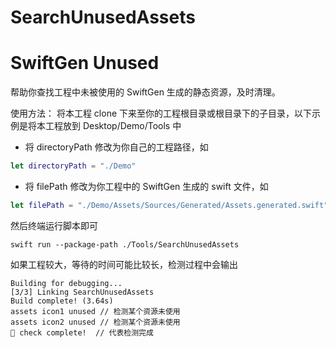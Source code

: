# SearchUnusedAssets
# SwiftGen Unused

帮助你查找工程中未被使用的 SwiftGen 生成的静态资源，及时清理。

使用方法：
将本工程 clone 下来至你的工程根目录或根目录下的子目录，以下示例是将本工程放到 Desktop/Demo/Tools 中

- 将 directoryPath 修改为你自己的工程路径，如
```swift
let directoryPath = "./Demo"
```

- 将 filePath 修改为你工程中的 SwiftGen 生成的 swift 文件，如
```swift
let filePath = "./Demo/Assets/Sources/Generated/Assets.generated.swift"
```

然后终端运行脚本即可

```shell
swift run --package-path ./Tools/SearchUnusedAssets
```

如果工程较大，等待的时间可能比较长，检测过程中会输出

```shell
Building for debugging...
[3/3] Linking SearchUnusedAssets
Build complete! (3.64s)
assets icon1 unused // 检测某个资源未使用
assets icon2 unused // 检测某个资源未使用
🚀 check complete!  // 代表检测完成
```

